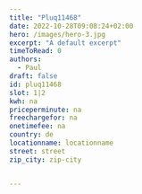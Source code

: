 ```yaml
---
title: "Pluq11468"
date: 2022-10-28T09:08:24+02:00
hero: /images/hero-3.jpg
excerpt: "A default excerpt"
timeToRead: 0
authors:
  - Paul
draft: false
id: pluq11468
slot: 1|2
kwh: na
priceperminute: na
freechargefor: na
onetimefee: na
country: de
locationname: locationname
street: street
zip_city: zip-city


---
```

